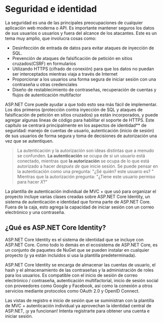 # Seguridad e identidad

La seguridad es una de las principales preocupaciones de cualquier aplicación web moderna o API. Es importante mantener seguros los datos de sus usuarios o usuarios y fuera del alcance de los atacantes. Este es un tema muy amplio, que involucra cosas como:

* Desinfección de entrada de datos para evitar ataques de inyección de SQL.
* Prevención de ataques de falsificación de petición en sitios cruzados(CSRF) en formularios
* Utilizando HTTPS (cifrado de conexión) para que los datos no puedan ser interceptados mientras viaja a través de Internet
* Proporcionar a los usuarios una forma segura de iniciar sesión con una contraseña u otras credenciales
* Diseño de restablecimiento de contraseñas, recuperación de cuentas y flujos de autenticación multifactor

ASP.NET Core puede ayudar a que todo esto sea más fácil de implementar. Los dos primeros (protección contra inyección de SQL y ataques de falsificación de petición en sitios cruzados) ya están incorporados, y puede agregar algunas líneas de código para habilitar el soporte de HTTPS. Este capítulo se centrará principalmente en los aspectos de identidad** de seguridad: manejo de cuentas de usuario, autenticación (inicio de sesión) de sus usuarios de forma segura y toma de decisiones de autorización una vez que se autentiquen.

> La autenticación y la autorización son ideas distintas que a menudo se confunden. **La autenticación** se ocupa de si un usuario está conectado, mientras que **la autorización** se ocupa de lo que está autorizado a hacer *después de* que inicie sesión. Se puede pensar en la autenticación como una pregunta: "¿Sé quién? este usuario es? " Mientras que la autorización pregunta: "¿Tiene este usuario permiso para hacer *X*?"

La plantilla de autenticación individual de MVC + que usó para organizar el proyecto incluye varias clases creadas sobre ASP.NET Core Identity, un sistema de autenticación e identidad que forma parte de ASP.NET Core. Fuera de la caja, esto agrega la capacidad de iniciar sesión con un correo electrónico y una contraseña.

## ¿Qué es ASP.NET Core Identity?

ASP.NET Core Identity es el sistema de identidad que se incluye con ASP.NET Core. Como todo lo demás en el ecosistema de ASP.NET Core, es un conjunto de paquetes de NuGet que se pueden instalar en cualquier proyecto (y ya están incluidos si usa la plantilla predeterminada).

ASP.NET Core Identity se encarga de almacenar las cuentas de usuario, el hash y el almacenamiento de las contraseñas y la administración de roles para los usuarios. Es compatible con el inicio de sesión de correo electrónico / contraseña, autenticación multifactorial, inicio de sesión social con proveedores como Google y Facebook, así como la conexión a otros servicios mediante protocolos como OAuth 2.0 y OpenID Connect.

Las vistas de registro e inicio de sesión que se suministran con la plantilla de MVC + autenticación individual ya aprovechan la identidad central de ASP.NET, ¡y ya funcionan! Intenta registrarte para obtener una cuenta e iniciar sesión.
